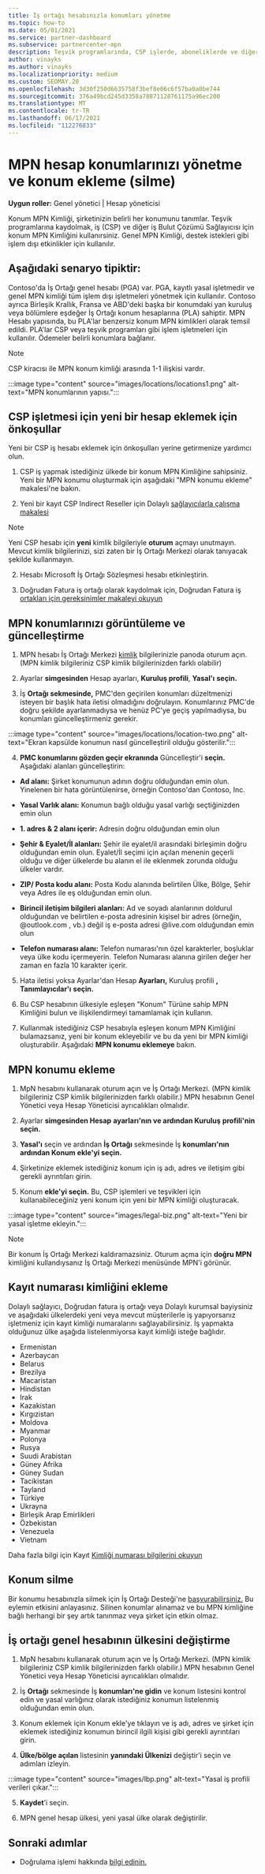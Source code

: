 ```yaml
---
title: İş ortağı hesabınızla konumları yönetme
ms.topic: how-to
ms.date: 05/01/2021
ms.service: partner-dashboard
ms.subservice: partnercenter-mpn
description: Teşvik programlarında, CSP işlerde, aboneliklerde ve diğer işlemlerde yeni konum ve konum MPN kimliğinin nasıl kullanılabı hakkında bilgi edinin.
author: vinayks
ms.author: vinayks
ms.localizationpriority: medium
ms.custom: SEOMAY.20
ms.openlocfilehash: 3d30f250d6635758f3bef8e06c6f57ba0a0be744
ms.sourcegitcommit: 376a49bcd245d3358a78871128761175a96ec200
ms.translationtype: MT
ms.contentlocale: tr-TR
ms.lasthandoff: 06/17/2021
ms.locfileid: "112276833"
---
```

# <a name="manage-your-mpn-account-locations-and-add-delete-a-location"></a>MPN hesap konumlarınızı yönetme ve konum ekleme (silme)


**Uygun roller:** Genel yönetici | Hesap yöneticisi

Konum MPN Kimliği, şirketinizin belirli her konumunu tanımlar. Teşvik programlarına kaydolmak, iş (CSP) ve diğer iş Bulut Çözümü Sağlayıcısı için konum MPN Kimliğini kullanırsiniz. Genel MPN Kimliği, destek istekleri gibi işlem dışı etkinlikler için kullanılır.

## <a name="the-following-scenario-is-typical"></a>Aşağıdaki senaryo tipiktir:

Contoso'da İş Ortağı genel hesabı (PGA) var. PGA, kayıtlı yasal işletmedir ve genel MPN kimliği tüm işlem dışı işletmeleri yönetmek için kullanılır. Contoso ayrıca Birleşik Krallık, Fransa ve ABD'deki başka bir konumdaki yan kuruluş veya bölümlere eşdeğer İş Ortağı konum hesaplarına (PLA) sahiptir. MPN Hesabı yapısında, bu PLA'lar benzersiz konum MPN kimlikleri olarak temsil edildi. PLA'lar CSP veya teşvik programları gibi işlem işletmeleri için kullanılır. Ödemeler belirli konumlara bağlanır. 

>[!NOTE]
>CSP kiracısı ile MPN konum kimliği arasında 1-1 ilişkisi vardır.

:::image type="content" source="images/locations/locations1.png" alt-text="MPN konumlarının yapısı.":::

## <a name="prerequisites-in-order-to-add-a-new-account-for-a-csp-business"></a>CSP işletmesi için yeni bir hesap eklemek için önkoşullar

Yeni bir CSP iş hesabı eklemek için önkoşulları yerine getirmenize yardımcı olun.

1. CSP iş yapmak istediğiniz ülkede bir konum MPN Kimliğine sahipsiniz. Yeni bir MPN konumu oluşturmak için aşağıdaki "MPN konumu ekleme" makalesi'ne bakın.
  
1. Yeni bir kayıt CSP Indirect Reseller için Dolaylı [sağlayıcılarla çalışma makalesi](indirect-reseller-tasks-in-partner-center.md#get-started) 

>[!NOTE] 
 >Yeni CSP hesabı için **yeni** kimlik bilgileriyle **oturum** açmayı unutmayın. Mevcut kimlik bilgilerinizi, sizi zaten bir İş Ortağı Merkezi olarak tanıyacak şekilde kullanmayın.

2. Hesabı Microsoft İş Ortağı Sözleşmesi hesabı etkinleştirin.

1. Doğrudan Fatura iş ortağı olarak kaydolmak için, Doğrudan Fatura iş [ortakları için gereksinimler makaleyi okuyun](direct-partner-new-requirements.md)

## <a name="view-and-update-your-mpn-locations"></a>MPN konumlarınızı görüntüleme ve güncelleştirme

1. MPN hesabı İş Ortağı Merkezi [kimlik](https://partner.microsoft.com/dashboard/home) bilgilerinizle panoda oturum açın. (MPN kimlik bilgileriniz CSP kimlik bilgilerinizden farklı olabilir) 
 
1. Ayarlar **simgesinden** Hesap ayarları, **Kuruluş profili**, **Yasal'ı** **seçin.** 

1. İş **Ortağı sekmesinde,** PMC'den geçirilen konumları düzeltmenizi isteyen bir başlık hata iletisi olmadığını doğrulayın.  Konumlarınız PMC'de doğru şekilde ayarlanmadıysa ve henüz PC'ye geçiş yapılmadıysa, bu konumları güncelleştirmeniz gerekir.

:::image type="content" source="images/locations/location-two.png" alt-text="Ekran kapsülde konumun nasıl güncelleştiril olduğu gösterilir.":::
 
4.  **PMC konumlarını gözden geçir ekranında** Güncelleştir'i **seçin.**
Aşağıdaki alanları güncelleştirin:

- **Ad alanı:** Şirket konumunun adının doğru olduğundan emin olun. Yinelenen bir hata görüntülenirse, örneğin Contoso'dan Contoso, Inc.

- **Yasal Varlık alanı:** Konumun bağlı olduğu yasal varlığı seçtiğinizden emin olun

- **1. adres & 2 alanı içerir:** Adresin doğru olduğundan emin olun

- **Şehir & Eyalet/İl alanları:** Şehir ile eyalet/il arasındaki birleşimin doğru olduğundan emin olun. Eyalet/İl seçimi için açılan menenin geçerli olduğu ve diğer ülkelerde bu alanın el ile eklenmek zorunda olduğu ülkeler vardır.

- **ZIP/ Posta kodu alanı:** Posta Kodu alanında belirtilen Ülke, Bölge, Şehir veya Adres ile eş olduğundan emin olun.

- **Birincil iletişim bilgileri alanları:** Ad ve soyadı alanlarının doldurul olduğundan ve belirtilen e-posta adresinin kişisel bir adres (örneğin, @outlook.com , vb.) değil iş e-posta adresi @live.com olduğundan emin olun

- **Telefon numarası alanı:** Telefon numarası'nın özel karakterler, boşluklar veya ülke kodu içermeyerin. Telefon Numarası alanına girilen değer her zaman en fazla 10 karakter içerir.

5. Hata iletisi yoksa Ayarlar'dan Hesap **Ayarları,** Kuruluş profili **,** **Tanımlayıcılar'ı** **seçin.**

6. Bu CSP hesabının ülkesiyle eşleşen "Konum" Türüne sahip MPN Kimliğini bulun ve ilişkilendirmeyi tamamlamak için kullanın.

7. Kullanmak istediğiniz CSP hesabıyla eşleşen konum MPN Kimliğini bulamazsanız, yeni bir konum ekleyebilir ve bu da yeni bir MPN kimliği oluşturabilir. Aşağıdaki **MPN konumu eklemeye** bakın.

## <a name="add-an-mpn-location"></a>MPN konumu ekleme

1. MpN hesabını kullanarak oturum açın ve İş Ortağı Merkezi. (MPN kimlik bilgileriniz CSP kimlik bilgilerinizden farklı olabilir.) MPN hesabının Genel Yönetici veya Hesap Yöneticisi ayrıcalıkları olmalıdır. 

1. Ayarlar **simgesinden Hesap** **ayarları'nın ve ardından Kuruluş** **profili'nin seçin.**

2. **Yasal'ı** seçin ve ardından **İş Ortağı** sekmesinde İş **konumları'nın ardından Konum** **ekle'yi seçin.**

3. Şirketinize eklemek istediğiniz konum için iş adı, adres ve iletişim gibi gerekli ayrıntıları girin.
 
1. Konum **ekle'yi seçin.** Bu, CSP işlemleri ve teşvikleri için kullanabileceğiniz yeni konum için yeni bir MPN kimliği oluşturacak.

:::image type="content" source="images/legal-biz.png" alt-text="Yeni bir yasal işletme ekleyin.":::

> [!NOTE]
> Bir konum İş Ortağı Merkezi kaldıramazsiniz. Oturum açma için **doğru MPN** kimliğini kullandıysanız İş Ortağı Merkezi menüsünde MPN'i görünür.

## <a name="add-the-registration-number-id"></a>Kayıt numarası kimliğini ekleme

Dolaylı sağlayıcı, Doğrudan fatura iş ortağı veya Dolaylı kurumsal bayiysiniz ve aşağıdaki ülkelerdeki yeni veya mevcut müşterilerle iş yapıyorsanız işletmeniz için kayıt kimliği numaralarını sağlayabilirsiniz. İş yapmakta olduğunuz ülke aşağıda listelenmiyorsa kayıt kimliği isteğe bağlıdır.

- Ermenistan 
- Azerbaycan 
- Belarus 
- Brezilya 
- Macaristan 
- Hindistan 
- Irak 
- Kazakistan 
- Kırgızistan 
- Moldova 
- Myanmar 
- Polonya 
- Rusya 
- Suudi Arabistan 
- Güney Afrika 
- Güney Sudan  
- Tacikistan 
- Tayland
- Türkiye 
- Ukrayna 
- Birleşik Arap Emirlikleri 
- Özbekistan 
- Venezuela
- Vietnam 


Daha fazla bilgi için Kayıt [Kimliği numarası bilgilerini okuyun](reg-number-id.md)

## <a name="delete-a-location"></a>Konum silme

Bir konumu hesabınızla silmek için İş Ortağı Desteği'ne [başvurabilirsiniz.](https://partner.microsoft.com/dashboard/support/servicerequests/create?stage=2&topicid=1af7f3a0-1757-3543-4b6a-c945c3ad187b) Bu eylemin etkisini anlayasınız. Silinen konumlar alınamaz ve bu MPN kimliğine bağlı herhangi bir şey artık tanınmaz veya şirket için etkin olmaz.

## <a name="change-country-of-partner-global-account"></a>İş ortağı genel hesabının ülkesini değiştirme 

1. MpN hesabını kullanarak oturum açın ve İş Ortağı Merkezi. (MPN kimlik bilgileriniz CSP kimlik bilgilerinizden farklı olabilir.) MPN hesabının Genel Yönetici veya Hesap Yöneticisi ayrıcalıkları olmalıdır. 

2. İş **Ortağı** sekmesinde İş **konumları'ne gidin** ve konum listesini kontrol edin ve yasal varlığınız olarak istediğiniz konumun listelenmiş olduğundan emin olun. 
 
1. Konum eklemek için Konum ekle'ye tıklayın ve iş adı, adres ve şirket için eklemek istediğiniz konumun birincil ilgili kişisi gibi gerekli ayrıntıları girin. 
 
1. **Ülke/bölge açılan** listesinin **yanındaki Ülkenizi** değiştir'i seçin ve adımları izleyin. 

:::image type="content" source="images/lbp.png" alt-text="Yasal iş profili verileri çıkar.":::

5. **Kaydet**’i seçin.

6. MPN genel hesap ülkesi, yeni yasal ülke olarak değiştirilir.
  
## <a name="next-steps"></a>Sonraki adımlar

- Doğrulama işlemi hakkında [bilgi edinin.](verification-responses.md)
